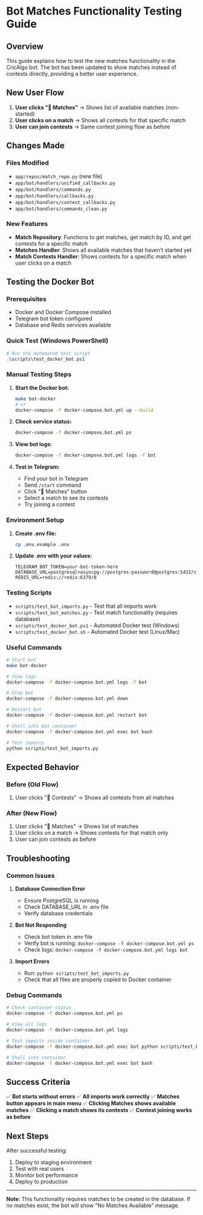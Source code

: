 # Bot Matches Functionality Testing Guide

## Overview

This guide explains how to test the new matches functionality in the CricAlgo bot. The bot has been updated to show matches instead of contests directly, providing a better user experience.

## New User Flow

1. **User clicks "🏏 Matches"** → Shows list of available matches (non-started)
2. **User clicks on a match** → Shows all contests for that specific match
3. **User can join contests** → Same contest joining flow as before

## Changes Made

### Files Modified
- `app/repos/match_repo.py` (new file)
- `app/bot/handlers/unified_callbacks.py`
- `app/bot/handlers/commands.py`
- `app/bot/handlers/callbacks.py`
- `app/bot/handlers/contest_callbacks.py`
- `app/bot/handlers/commands_clean.py`

### New Features
- **Match Repository**: Functions to get matches, get match by ID, and get contests for a specific match
- **Matches Handler**: Shows all available matches that haven't started yet
- **Match Contests Handler**: Shows contests for a specific match when user clicks on a match

## Testing the Docker Bot

### Prerequisites
- Docker and Docker Compose installed
- Telegram bot token configured
- Database and Redis services available

### Quick Test (Windows PowerShell)

```powershell
# Run the automated test script
.\scripts\test_docker_bot.ps1
```

### Manual Testing Steps

1. **Start the Docker bot:**
   ```bash
   make bot-docker
   # or
   docker-compose -f docker-compose.bot.yml up --build
   ```

2. **Check service status:**
   ```bash
   docker-compose -f docker-compose.bot.yml ps
   ```

3. **View bot logs:**
   ```bash
   docker-compose -f docker-compose.bot.yml logs -f bot
   ```

4. **Test in Telegram:**
   - Find your bot in Telegram
   - Send `/start` command
   - Click "🏏 Matches" button
   - Select a match to see its contests
   - Try joining a contest

### Environment Setup

1. **Create .env file:**
   ```bash
   cp .env.example .env
   ```

2. **Update .env with your values:**
   ```env
   TELEGRAM_BOT_TOKEN=your-bot-token-here
   DATABASE_URL=postgresql+asyncpg://postgres:password@postgres:5432/cricalgo
   REDIS_URL=redis://redis:6379/0
   ```

### Testing Scripts

- `scripts/test_bot_imports.py` - Test that all imports work
- `scripts/test_bot_matches.py` - Test match functionality (requires database)
- `scripts/test_docker_bot.ps1` - Automated Docker test (Windows)
- `scripts/test_docker_bot.sh` - Automated Docker test (Linux/Mac)

### Useful Commands

```bash
# Start bot
make bot-docker

# View logs
docker-compose -f docker-compose.bot.yml logs -f bot

# Stop bot
docker-compose -f docker-compose.bot.yml down

# Restart bot
docker-compose -f docker-compose.bot.yml restart bot

# Shell into bot container
docker-compose -f docker-compose.bot.yml exec bot bash

# Test imports
python scripts/test_bot_imports.py
```

## Expected Behavior

### Before (Old Flow)
1. User clicks "🏏 Contests" → Shows all contests from all matches

### After (New Flow)
1. User clicks "🏏 Matches" → Shows list of matches
2. User clicks on a match → Shows contests for that match only
3. User can join contests as before

## Troubleshooting

### Common Issues

1. **Database Connection Error**
   - Ensure PostgreSQL is running
   - Check DATABASE_URL in .env file
   - Verify database credentials

2. **Bot Not Responding**
   - Check bot token in .env file
   - Verify bot is running: `docker-compose -f docker-compose.bot.yml ps`
   - Check logs: `docker-compose -f docker-compose.bot.yml logs bot`

3. **Import Errors**
   - Run: `python scripts/test_bot_imports.py`
   - Check that all files are properly copied to Docker container

### Debug Commands

```bash
# Check container status
docker-compose -f docker-compose.bot.yml ps

# View all logs
docker-compose -f docker-compose.bot.yml logs

# Test imports inside container
docker-compose -f docker-compose.bot.yml exec bot python scripts/test_bot_imports.py

# Shell into container
docker-compose -f docker-compose.bot.yml exec bot bash
```

## Success Criteria

✅ **Bot starts without errors**
✅ **All imports work correctly**
✅ **Matches button appears in main menu**
✅ **Clicking Matches shows available matches**
✅ **Clicking a match shows its contests**
✅ **Contest joining works as before**

## Next Steps

After successful testing:
1. Deploy to staging environment
2. Test with real users
3. Monitor bot performance
4. Deploy to production

---

**Note**: This functionality requires matches to be created in the database. If no matches exist, the bot will show "No Matches Available" message.
